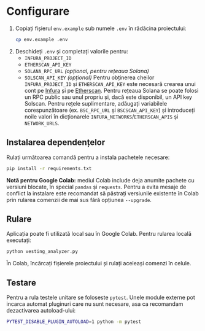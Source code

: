 # Configurare

1. Copiați fișierul `env.example` sub numele `.env` în rădăcina proiectului:
   ```bash
   cp env.example .env
   ```
2. Deschideți `.env` și completați valorile pentru:
   - `INFURA_PROJECT_ID`
   - `ETHERSCAN_API_KEY`
   - `SOLANA_RPC_URL` *(opțional, pentru rețeaua Solana)*
   - `SOLSCAN_API_KEY` *(opțional)*
   Pentru obținerea cheilor `INFURA_PROJECT_ID` și `ETHERSCAN_API_KEY` este necesară crearea unui cont pe [Infura](https://infura.io/) și pe [Etherscan](https://etherscan.io/). Pentru rețeaua Solana se poate folosi un RPC public sau unul propriu și, dacă este disponibil, un API key Solscan.
   Pentru rețele suplimentare, adăugați variabilele corespunzătoare (ex. `BSC_RPC_URL` și `BSCSCAN_API_KEY`) și introduceți noile valori în dicționarele `INFURA_NETWORKS`/`ETHERSCAN_APIS` și `NETWORK_URLS`.

## Instalarea dependențelor

Rulați următoarea comandă pentru a instala pachetele necesare:
```bash
pip install -r requirements.txt
```

**Notă pentru Google Colab:** mediul Colab include deja anumite pachete cu
versiuni blocate, în special `pandas` și `requests`. Pentru a evita mesaje de
conflict la instalare este recomandat să păstrați versiunile existente în Colab
prin rularea comenzii de mai sus fără opțiunea `--upgrade`.

## Rulare

Aplicația poate fi utilizată local sau în Google Colab. Pentru rularea locală executați:
```bash
python vesting_analyzer.py
```
În Colab, încărcați fișierele proiectului și rulați aceleași comenzi în celule.


## Testare

Pentru a rula testele unitare se foloseste `pytest`. Unele module externe pot incarca automat pluginuri care nu sunt necesare, asa ca recomandam dezactivarea autoload-ului:
```bash
PYTEST_DISABLE_PLUGIN_AUTOLOAD=1 python -m pytest
```
